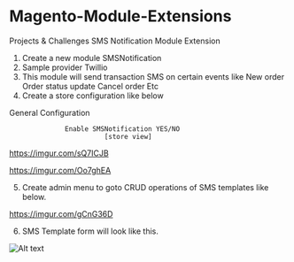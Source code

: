 # Magento-Module-Extensions
Projects & Challenges
SMS Notification Module Extension

1. Create a new module SMSNotification
2. Sample provider Twillio
3. This module will send transaction SMS on certain events like
    New order
    Order status update
    Cancel order
    Etc
4. Create a store configuration like below

General Configuration

                  Enable SMSNotification YES/NO
                            [store view]

https://imgur.com/sQ7ICJB

https://imgur.com/Oo7ghEA

5. Create admin menu to goto CRUD operations of SMS templates like below.

https://imgur.com/gCnG36D

6. SMS Template form will look like this.

![Alt text](https://imgur.com/oXjzVx1)
